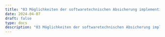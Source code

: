 ```yaml
---
title: "03 Möglichkeiten der softwaretechnischen Absicherung implementieren können"
date: 2024-04-07
draft: false
type: docs
description: "03 Möglichkeiten der softwaretechnischen Absicherung implementieren können description"
---
```


